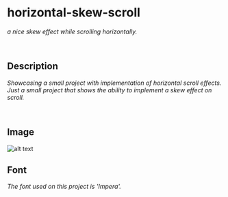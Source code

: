 # horizontal-skew-scroll
_a nice skew effect while scrolling horizontally._

<br>

## Description
_Showcasing a small project with implementation of horizontal scroll effects. Just a small project that shows the ability to implement a skew effect on scroll._

<br>

## Image

![alt text](https://giphy.com/gifs/puEtDJ3NG9vrC2aPUx "Horizontal Skew Effect")

## Font

_The font used on this project is 'Impera'._
